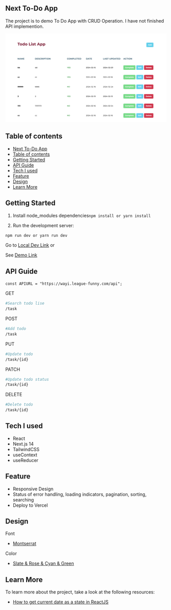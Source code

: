 ## Next To-Do App

The project is to demo To Do App with CRUD Operation. I have not finished API implemention.

![todo_preview](./public/next_todo_preview.png)

## Table of contents

- [Next To-Do App](#next-to-do-app)
- [Table of contents](#table-of-contents)
- [Getting Started](#getting-started)
- [API Guide](#api-guide)
- [Tech I used](#tech-i-used)
- [Feature](#feature)
- [Design](#design)
- [Learn More](#learn-more)

## Getting Started

1. Install node_modules dependencies`npm install or yarn install`
   
2. Run the development server:

```bash
npm run dev or yarn run dev
```

Go to [Local Dev Link](http://localhost:3000) or 

See [Demo Link](https://next14-to-do-app.vercel.app)

## API Guide

```
const APIURL = "https://wayi.league-funny.com/api";
```

GET 
```bash
#Search todo lise
/task 
```

POST 
```bash
#Add todo 
/task 
```

PUT 
```bash
#Update todo
/task/{id}
```

PATCH 
```bash
#Update todo status
/task/{id}
```

DELETE 
```bash
#Delete todo
/task/{id}
```

## Tech I used

- React
- Next.js 14
- TailwindCSS
- useContext
- useReducer

## Feature

- Responsive Design
- Status of error handling, loading indicators, pagination, sorting, searching
- Deploy to Vercel

## Design

Font

- [Montserrat](https://fonts.google.com/specimen/Montserrat)

Color

- [Slate & Rose & Cyan & Green](https://tailwindcss.com/docs/customizing-colors)

## Learn More

To learn more about the project, take a look at the following resources:

- [How to get current date as a state in ReactJS](https://www.altcademy.com/blog/how-to-get-current-date-as-a-state-in-reactjs/#:~:text=import%20React%2C%20%7B%20useState%20%7D%20from,date%20as%20its%20initial%20state.)